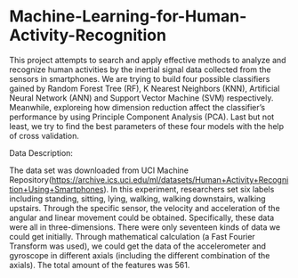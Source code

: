 # Machine-Learning-for-Human-Activity-Recognition

This project attempts to search and apply effective methods to analyze and recognize human activities by the inertial signal data collected from the sensors in smartphones. We are trying to build four possible classifiers gained by Random Forest
Tree (RF), K Nearest Neighbors (KNN), Artificial Neural Network (ANN) and Support Vector Machine (SVM) respectively. Meanwhile, exploreing how dimension reduction affect the classifier’s performance by using Principle Component Analysis (PCA). Last but not least, we try to find the best parameters of these four models with the help of cross validation.

Data Description:

The data set was downloaded from UCI Machine Repository(https://archive.ics.uci.edu/ml/datasets/Human+Activity+Recognition+Using+Smartphones). 
In this experiment, researchers set six labels including standing, sitting, lying, walking, walking downstairs, walking upstairs. Through the specific sensor, the velocity and acceleration of the angular and linear movement could be obtained. Specifically, these data were all in three-dimensions. There were only seventeen kinds of data we could get initially. Through mathematical calculation (a Fast Fourier Transform was used), we could get the data of the accelerometer and gyroscope in different axials (including the different combination of the axials). The total amount of the features was 561.
